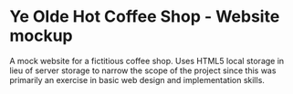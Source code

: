 # Ye Olde Hot Coffee Shop - Website mockup
 A mock website for a fictitious coffee shop. Uses HTML5 local storage in lieu of server storage to narrow the scope of the project since this was primarily an exercise in basic web design and implementation skills.

